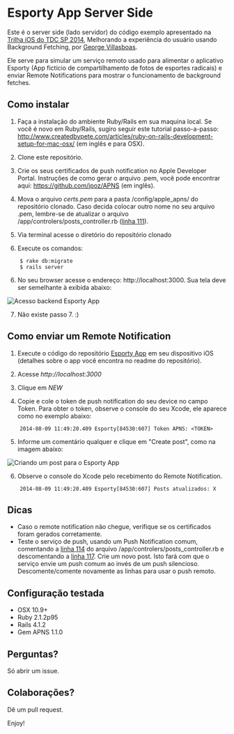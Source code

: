 Esporty App Server Side
=============

Este é o server side (lado servidor) do código exemplo apresentado na [Trilha iOS do TDC SP 2014](http://www.thedevelopersconference.com.br/tdc/2014/saopaulo/trilha-ios), Melhorando a experiência do usuário usando Background Fetching, por [George Villasboas](https://twitter.com/ghvillasboas).

Ele serve para simular um serviço remoto usado para alimentar o aplicativo Esporty (App fictício de compartilhamento de fotos de esportes radicais) e enviar Remote Notifications para mostrar o funcionamento de background fetches.

## Como instalar

1. Faça a instalação do ambiente Ruby/Rails em sua maquina local. Se você é novo em Ruby/Rails, sugiro seguir este tutorial passo-a-passo: http://www.createdbypete.com/articles/ruby-on-rails-development-setup-for-mac-osx/ (em inglês e para OSX).

2. Clone este repositório.

3. Crie os seus certificados de push notification no Apple Developer Portal. Instruções de como gerar o arquivo .pem, você pode encontrar aqui: https://github.com/jpoz/APNS (em inglês).

4. Mova o arquivo *certs.pem* para a pasta /config/apple_apns/ do repositório clonado. Caso decida colocar outro nome no seu arquivo .pem, lembre-se de atualizar o arquivo /app/controlers/posts_controller.rb ([linha 111](https://github.com/ghvillasboas/EsportyAppServerSide/blob/master/app/controllers/posts_controller.rb#L111)).

4. Via terminal acesse o diretório do repositório clonado

5. Execute os comandos:
```
    $ rake db:migrate
    $ rails server
```

6. No seu browser acesse o endereço: http://localhost:3000. Sua tela deve ser semelhante à exibida abaixo:

![Acesso backend Esporty App](https://raw.github.com/ghvillasboas/EsportyAppServerSide/master/app/assets/images/esporty1.png)

7. Não existe passo 7. :)

## Como enviar um Remote Notification

1. Execute o código do repositório [Esporty App](https://github.com/ghvillasboas/EsportyApp) em seu dispositivo iOS (detalhes sobre o app você encontra no readme do repositório).

2. Acesse *http://localhost:3000*

3. Clique em *NEW*

4. Copie e cole o token de push notification do seu device no campo Token. Para obter o token, observe o console do seu Xcode, ele aparece como no exemplo abaixo:

```
    2014-08-09 11:49:20.409 Esporty[84530:607] Token APNS: <TOKEN>
```

5. Informe um comentário qualquer e clique em "Create post", como na imagem abaixo:

![Criando um post para o Esporty App](https://raw.github.com/ghvillasboas/EsportyAppServerSide/master/app/assets/images/esporty2.png)

6. Observe o console do Xcode pelo recebimento do Remote Notification.

```
    2014-08-09 11:49:20.409 Esporty[84530:607] Posts atualizados: X
```

## Dicas

- Caso o remote notification não chegue, verifique se os certificados foram gerados corretamente.
- Teste o serviço de push, usando um Push Notification comum, comentando a [linha 114](https://github.com/ghvillasboas/EsportyAppServerSide/blob/master/app/controllers/posts_controller.rb#L114) do arquivo /app/controlers/posts_controller.rb e descomentando a [linha 117](https://github.com/ghvillasboas/EsportyAppServerSide/blob/master/app/controllers/posts_controller.rb#L117). Crie um novo post. Isto fará com que o serviço envie um push comum ao invés de um push silencioso. Descomente/comente novamente as linhas para usar o push remoto.

## Configuração testada

- OSX 10.9+
- Ruby 2.1.2p95
- Rails 4.1.2
- Gem APNS 1.1.0

## Perguntas?

Só abrir um issue.

## Colaborações?

Dê um pull request.

Enjoy!
